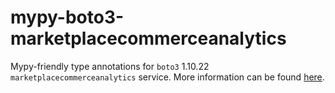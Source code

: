 # mypy-boto3-marketplacecommerceanalytics

Mypy-friendly type annotations for `boto3` 1.10.22 `marketplacecommerceanalytics` service.
More information can be found [here](https://github.com/vemel/mypy_boto3).